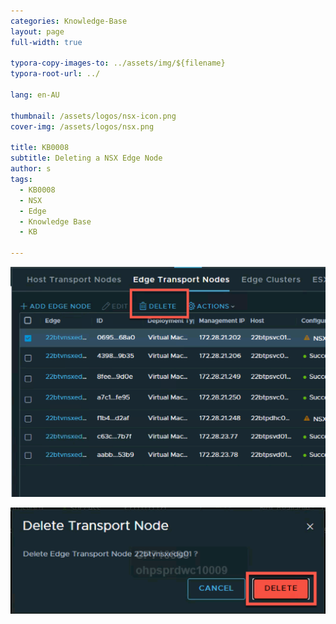 ```yaml
---
categories: Knowledge-Base
layout: page
full-width: true

typora-copy-images-to: ../assets/img/${filename}
typora-root-url: ../

lang: en-AU

thumbnail: /assets/logos/nsx-icon.png
cover-img: /assets/logos/nsx.png

title: KB0008
subtitle: Deleting a NSX Edge Node
author: s
tags: 
  - KB0008
  - NSX
  - Edge
  - Knowledge Base
  - KB

---
```




![image-20231008091753255](/assets/img/2023-10-08-deleting-a-nsx-edge-node/image-20231008091753255.png)

<img src="/assets/img/2023-10-08-deleting-a-nsx-edge-node/image-20230906233453011.png" alt="image-20230906233453011" style="zoom:50%;" />

